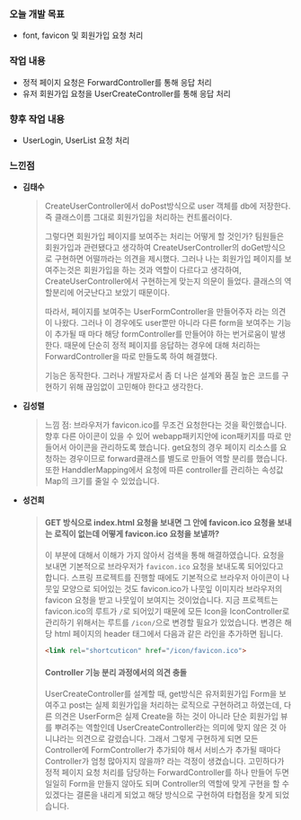 ### 오늘 개발 목표
* font, favicon 및 회원가입 요청 처리

### 작업 내용
* 정적 페이지 요청은 ForwardController를 통해 응답 처리
* 유저 회원가입 요청을 UserCreateController를 통해 응답 처리

### 향후 작업 내용
* UserLogin, UserList 요청 처리

### 느낀점

* **김태수**

    > CreateUserController에서 doPost방식으로 user 객체를 db에 저장한다.
      즉 클래스이름 그대로 회원가입을 처리하는 컨트롤러이다.
    >
    > 그렇다면 회원가입 페이지를 보여주는 처리는 어떻게 할 것인가?
      팀원들은 회원가입과 관련됐다고 생각하여 CreateUserController의 doGet방식으로 구현하면 어떨까라는 의견을 제시했다. 
      그러나 나는 회원가입 페이지를 보여주는것은 회원가입을 하는 것과 역할이 다르다고 생각하여, 
      CreateUserController에서 구현하는게 맞는지 의문이 들었다. 클래스의 역할분리에 어긋난다고 보았기 때문이다.
    >  
    > 따라서, 페이지를 보여주는 UserFormController을 만들어주자 라는 의견이 나왔다.
      그러나 이 경우에도 user뿐만 아니라 다른 form을 보여주는 기능이 추가될 때 마다 해당 formController를 만들어야 하는 번거로움이 발생한다.
      때문에 단순히 정적 페이지를 응답하는 경우에 대해 처리하는 ForwardController을 따로 만들도록 하여 해결했다.
    >   
    > 기능은 동작한다. 그러나 개발자로서 좀 더 나은 설계와 품질 높은 코드를 구현하기 위해 끊임없이 고민해야 한다고 생각한다.



* **김성렬**

    > 느낌 점: 브라우저가 favicon.ico를 무조건 요청한다는 것을 확인했습니다. 향후 다른 아이콘이 있을 수 있어 webapp패키지안에 icon패키지를 따로 만들어서 아이콘을 관리하도록 했습니다. get요청의 경우 페이지 리소스를 요청하는 경우이므로 forward클래스를 별도로 만들어 역할 분리를 했습니다. 또한 HanddlerMapping에서 요청에 따른 controller를 관리하는 속성값 Map의 크기를 줄일 수 있었습니다.



* **성건희**
   
    > #### GET 방식으로 index.html 요청을 보내면 그 안에 favicon.ico 요청을 보내는 로직이 없는데 어떻게 favicon.ico 요청을 보낼까?
    >
    > 이 부분에 대해서 이해가 가지 않아서 검색을 통해 해결하였습니다.
    요청을 보내면 기본적으로 브라우저가 `favicon.ico` 요청을 보내도록 되어있다고 합니다.
    스프링 프로젝트를 진행할 때에도 기본적으로 브라우저 아이콘이 나뭇잎 모양으로 되어있는 것도 favicon.ico가 나뭇잎 이미지라 브라우저의 favicon 요청을 받고 나뭇잎이 보여지는 것이었습니다.
    지금 프로젝트는 favicon.ico의 루트가 `/`로 되어있기 때문에 모든 Icon을 IconController로 관리하기 위해서는 루트를 `/icon/`으로 변경할 필요가 있었습니다. 변경은 해당 html 페이지의 header 태그에서 다음과 같은 라인을 추가하면 됩니다.
    >
    > ```html
    > <link rel="shortcuticon" href="/icon/favicon.ico">
    > ```
    >
    > #### Controller 기능 분리 과정에서의 의견 충돌
    >
    > UserCreateController를 설계할 때, get방식은 유저회원가입 Form을 보여주고 post는 실제 회원가입을 처리하는 로직으로 구현하려고 하였는데, 다른 의견은 UserForm은 실제 Create을 하는 것이 아니라 단순 회원가입 뷰를 뿌려주는 역할인데 UserCreateController라는 의미에 맞지 않은 것 아니냐라는 의견으로 갈렸습니다.
    그래서 그렇게 구현하게 되면 모든 Controller에 FormController가 추가되야 해서 서비스가 추가될 때마다 Controller가 엄청 많아지지 않을까? 라는 걱정이 생겼습니다. 고민하다가 정적 페이지 요청 처리를 담당하는 ForwardController를 하나 만들어 두면 일일히 Form을 만들지 않아도 되며 Controller의 역할에 맞게 구현을 할 수 있겠다는 결론을 내리게 되었고 해당 방식으로 구현하여 타협점을 찾게 되었습니다. 

